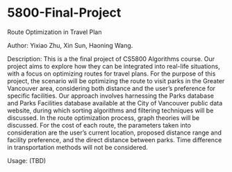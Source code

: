 # 5800-Final-Project
Route Optimization in Travel Plan

Author: 
Yixiao Zhu, Xin Sun, Haoning Wang.

Description:
This is a the final project of CS5800 Algorithms course.
Our project aims to explore how they can be integrated into real-life situations, with a focus on optimizing routes for travel plans. 
For the purpose of this project, the scenario will be optimizing the route to visit parks in the Greater Vancouver area, considering both distance and the user’s preference for specific facilities. 
Our approach involves harnessing the Parks database  and Parks Facilities database  available at the City of Vancouver public data website, during which sorting algorithms and filtering techniques will be discussed. In the route optimization process, graph theories will be discussed. 
For the cost of each route, the parameters taken into consideration are the user’s current location, proposed distance range and facility preference, and the direct distance between parks. Time difference in transportation methods will not be considered.

Usage:
(TBD)
